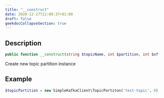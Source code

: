 ```yaml
---
title: "__construct"
date: 2020-12-27T22:09:37+01:00
draft: false
geekdocCollapseSection: true
---
```

## Description
```php
public function __construct(string $topicName, int $partition, int $offset = 0) {}
```
Create new topic partition instance
## Example
```php
$topicPartition = new SimpleKafkaClient\TopicPartiton('test-topic', 0);
```